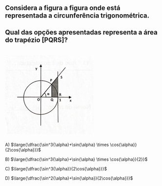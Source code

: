 ## Considera a figura a figura onde está representada a circunferência trigonométrica.
## Qual das opções apresentadas representa a área do trapézio [PQRS]? 
# ![Alt text](image.png)
A) $\large{\dfrac{\sin^3{\alpha}+\sin{\alpha} \times \cos{\alpha}}{2\cos{\alpha}}}$

B) $\large{\dfrac{\sin^3{\alpha}+\sin{\alpha} \times \cos{\alpha}}{2}}$

C) $\large{\dfrac{\sin^3{\alpha}}{2\cos{\alpha}}}$

D) $\large{\dfrac{\sin^2{\alpha}+\sin{\alpha}}{2\cos{\alpha}}}$